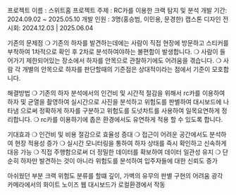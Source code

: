프로젝트 이름 : 스위트홈
프로젝트 주제 : RC카를 이용한 크랙 탐지 및 분석
개발 기간: 2024.09.02 ~ 2025.05.10
개발 인원 : 3명(홍승범, 이민용, 문경한)
캡스톤 디자인 전시회: 2024.12.03 | 2025.06.04

기존의 문제점
❍ 기존의 하자를 발견하는데에는 사람이 직접 현장에 방문하고 스티커를 부착하여 1차적으로 확인 후 2차로 분석하여야하는 불편함이 발생합니다.
❍ 사람이 들어가기 제한되어있는 장소에서 하자를 안목으로 관찰하기에도 어려움을 겪습니다.
❍ 사람 각 개별의 안목으로 하자를 판단할때의 기준점은 상대적이라는 점에서 기준이 모호합니다.

해결방법
❍ 기존의 하자 분석에서의 인건비 및 시간적 절감을 위해서 rc카를 이용하여 하자 및 균열을 촬영하여
실시간으로 사진을 분석하고 위험도를 판별하여 대시보드에 나타냄 으로써 정확하게 하자를 구분하고 위험도를
도넛차트를 사용하여 일목요연하게 정리합니다.
❍ rc카를 이용하기에 좁은 환경에서도 유연하게 적용 할 수 있도록 합니다.

기대효과
❍ 인건비 및 비용 절감으로 효율성 증대
❍ 접근이 어려운 공간에서도 분석하여 현장 적용성 증가
❍ 실시간 모니터링을 통하여 하자 상태를 즉시 확인하고 신속하게 대응 가능
❍ 직접 주행함으로써 더 정밀한 데이터를 확보하여 데이터 일관성 유지
❍ 단순히 하자만 발견하는 것이 아니라 위험도를 분석하여 입주자들에 대한 신뢰도 증가

아쉬웠던 부분
크랙 위험도 분류를 할떄 깊이, 가벽의 유무의 판별 구현의 어려움
광각 카메라에서의 화이트 노이즈
웹 대시보드가 로컬환경에서 작동
